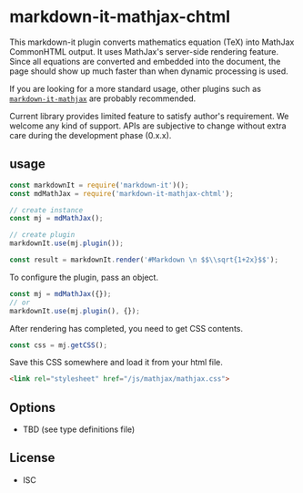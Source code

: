 # markdown-it-mathjax-chtml

This markdown-it plugin converts mathematics equation (TeX) into MathJax CommonHTML output. It uses MathJax's server-side rendering feature. Since all equations are converted and embedded into the document, the page should show up much faster than when dynamic processing is used. 

If you are looking for a more standard usage, other plugins such as [`markdown-it-mathjax`](https://github.com/classeur/markdown-it-mathjax) are probably recommended.

Current library provides limited feature to satisfy author's requirement. We welcome any kind of support. APIs are subjective to change without extra care during the development phase (0.x.x).

## usage

```js
const markdownIt = require('markdown-it')();
const mdMathJax = require('markdown-it-mathjax-chtml');

// create instance
const mj = mdMathJax();

// create plugin
markdownIt.use(mj.plugin());

const result = markdownIt.render('#Markdown \n $$\\sqrt{1+2x}$$');
```

To configure the plugin, pass an object. 
```js
const mj = mdMathJax({});
// or 
markdownIt.use(mj.plugin(), {});
```

After rendering has completed, you need to get CSS contents.
```js
const css = mj.getCSS();
```
Save this CSS somewhere and load it from your html file.

```html
<link rel="stylesheet" href="/js/mathjax/mathjax.css">
```
## Options

- TBD (see type definitions file)

## License
- ISC
